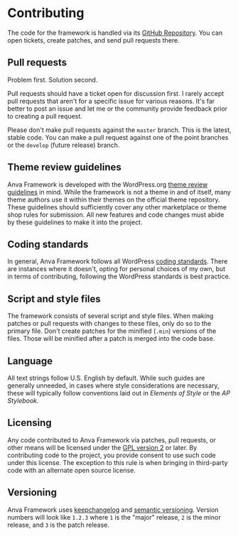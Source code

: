 # Contributing

The code for the framework is handled via its [GitHub Repository](https://github.com/anthuanvasquez/anva-framework). You can open tickets, create patches, and send pull requests there.

## Pull requests

Problem first. Solution second.

Pull requests should have a ticket open for discussion first. I rarely accept pull requests that aren't for a specific issue for various reasons. It's far better to post an issue and let me or the community provide feedback prior to creating a pull request.

Please don't make pull requests against the `master` branch. This is the latest, stable code. You can make a pull request against one of the point branches or the `develop` (future release) branch.

## Theme review guidelines

Anva Framework is developed with the WordPress.org [theme review guidelines](https://make.wordpress.org/themes/handbook/review) in mind. While the framework is not a theme in and of itself, many theme authors use it within their themes on the official theme repository. These guidelines should sufficiently cover any other marketplace or theme shop rules for submission. All new features and code changes must abide by these guidelines to make it into the project.

## Coding standards

In general, Anva Framework follows all WordPress [coding standards](https://make.wordpress.org/core/handbook/best-practices/coding-standards). There are instances where it doesn't, opting for personal choices of my own, but in terms of contributing, following the WordPress standards is best practice.

## Script and style files

The framework consists of several script and style files. When making patches or pull requests with changes to these files, only do so to the primary file. Don't create patches for the minified (`.min`) versions of the files. Those will be minified after a patch is merged into the code base.

## Language

All text strings follow U.S. English by default. While such guides are generally unneeded, in cases where style considerations are necessary, these will typically follow conventions laid out in *Elements of Style* or the *AP Stylebook*.

## Licensing

Any code contributed to Anva Framework via patches, pull requests, or other means will be licensed under the [GPL version 2](http://www.gnu.org/licenses/old-licenses/gpl-2.0.html) or later. By contributing code to the project, you provide consent to use such code under this license. The exception to this rule is when bringing in third-party code with an alternate open source license.

## Versioning

Anva Framework uses [keepchangelog](http://keepachangelog.com/en/1.0.0/) and [semantic versioning](http://semver.org). Version numbers will look like `1.2.3` where `1` is the "major" release, `2` is the minor release, and `3` is the patch release.
